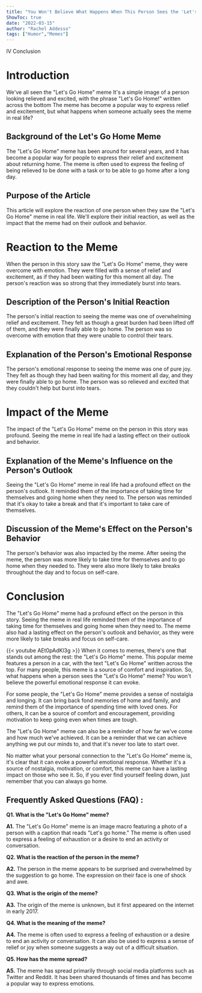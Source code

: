 ```yaml
---
title: "You Won't Believe What Happens When This Person Sees the 'Let's Go Home' Meme!"
ShowToc: true 
date: "2022-03-15"
author: "Rachel Addesso" 
tags: ["Humor","Memes"]
---
```

IV Conclusion

# Introduction 
We've all seen the "Let's Go Home" meme It's a simple image of a person looking relieved and excited, with the phrase "Let's Go Home!" written across the bottom The meme has become a popular way to express relief and excitement, but what happens when someone actually sees the meme in real life? 

## Background of the Let's Go Home Meme
The "Let's Go Home" meme has been around for several years, and it has become a popular way for people to express their relief and excitement about returning home. The meme is often used to express the feeling of being relieved to be done with a task or to be able to go home after a long day. 

## Purpose of the Article
This article will explore the reaction of one person when they saw the "Let's Go Home" meme in real life. We'll explore their initial reaction, as well as the impact that the meme had on their outlook and behavior. 

# Reaction to the Meme
When the person in this story saw the "Let's Go Home" meme, they were overcome with emotion. They were filled with a sense of relief and excitement, as if they had been waiting for this moment all day. The person's reaction was so strong that they immediately burst into tears. 

## Description of the Person's Initial Reaction
The person's initial reaction to seeing the meme was one of overwhelming relief and excitement. They felt as though a great burden had been lifted off of them, and they were finally able to go home. The person was so overcome with emotion that they were unable to control their tears. 

## Explanation of the Person's Emotional Response
The person's emotional response to seeing the meme was one of pure joy. They felt as though they had been waiting for this moment all day, and they were finally able to go home. The person was so relieved and excited that they couldn't help but burst into tears. 

# Impact of the Meme
The impact of the "Let's Go Home" meme on the person in this story was profound. Seeing the meme in real life had a lasting effect on their outlook and behavior. 

## Explanation of the Meme's Influence on the Person's Outlook
Seeing the "Let's Go Home" meme in real life had a profound effect on the person's outlook. It reminded them of the importance of taking time for themselves and going home when they need to. The person was reminded that it's okay to take a break and that it's important to take care of themselves. 

## Discussion of the Meme's Effect on the Person's Behavior
The person's behavior was also impacted by the meme. After seeing the meme, the person was more likely to take time for themselves and to go home when they needed to. They were also more likely to take breaks throughout the day and to focus on self-care. 

# Conclusion
The "Let's Go Home" meme had a profound effect on the person in this story. Seeing the meme in real life reminded them of the importance of taking time for themselves and going home when they need to. The meme also had a lasting effect on the person's outlook and behavior, as they were more likely to take breaks and focus on self-care.

{{< youtube AEt0pAdKl3g >}} 
When it comes to memes, there's one that stands out among the rest: the "Let's Go Home" meme. This popular meme features a person in a car, with the text "Let's Go Home" written across the top. For many people, this meme is a source of comfort and inspiration. So, what happens when a person sees the "Let's Go Home" meme? You won't believe the powerful emotional response it can evoke.

For some people, the "Let's Go Home" meme provides a sense of nostalgia and longing. It can bring back fond memories of home and family, and remind them of the importance of spending time with loved ones. For others, it can be a source of comfort and encouragement, providing motivation to keep going even when times are tough.

The "Let's Go Home" meme can also be a reminder of how far we've come and how much we've achieved. It can be a reminder that we can achieve anything we put our minds to, and that it's never too late to start over.

No matter what your personal connection to the "Let's Go Home" meme is, it's clear that it can evoke a powerful emotional response. Whether it's a source of nostalgia, motivation, or comfort, this meme can have a lasting impact on those who see it. So, if you ever find yourself feeling down, just remember that you can always go home.

## Frequently Asked Questions (FAQ) :
**Q1. What is the "Let's Go Home" meme?**

**A1.** The "Let's Go Home" meme is an image macro featuring a photo of a person with a caption that reads "Let's go home." The meme is often used to express a feeling of exhaustion or a desire to end an activity or conversation.

**Q2. What is the reaction of the person in the meme?**

**A2.** The person in the meme appears to be surprised and overwhelmed by the suggestion to go home. The expression on their face is one of shock and awe.

**Q3. What is the origin of the meme?**

**A3.** The origin of the meme is unknown, but it first appeared on the internet in early 2017.

**Q4. What is the meaning of the meme?**

**A4.** The meme is often used to express a feeling of exhaustion or a desire to end an activity or conversation. It can also be used to express a sense of relief or joy when someone suggests a way out of a difficult situation.

**Q5. How has the meme spread?**

**A5.** The meme has spread primarily through social media platforms such as Twitter and Reddit. It has been shared thousands of times and has become a popular way to express emotions.



